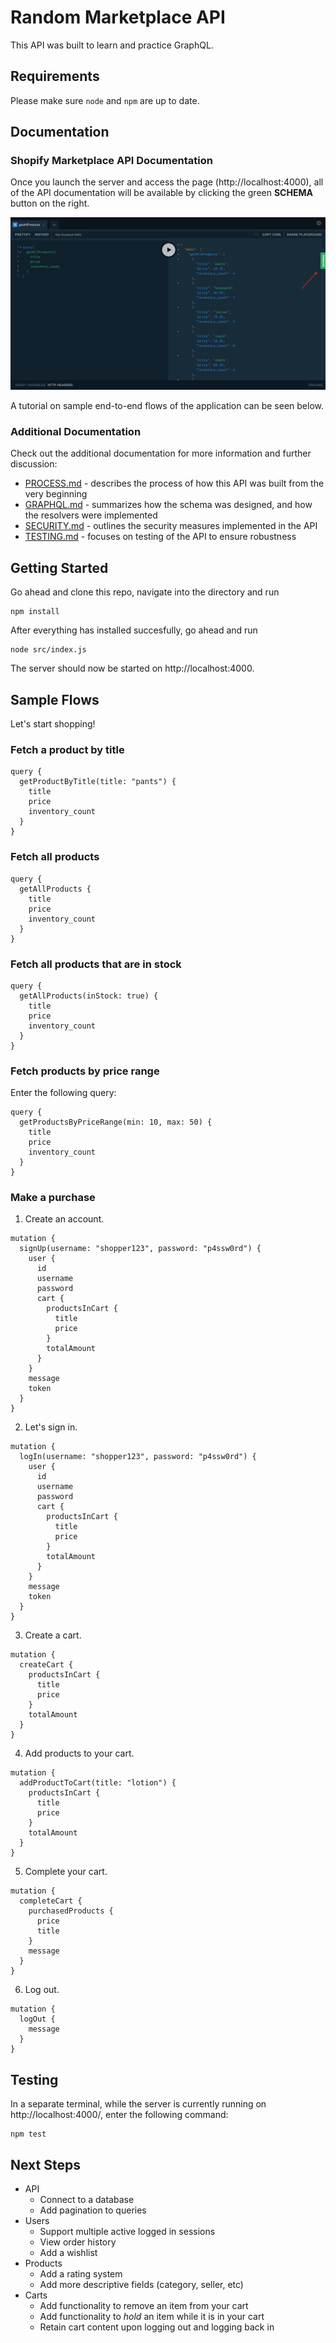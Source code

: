 # Random Marketplace API

This API was built to learn and practice GraphQL.

## Requirements

Please make sure `node` and `npm` are up to date.

## Documentation

### Shopify Marketplace API Documentation

Once you launch the server and access the page (http://localhost:4000), all of the API documentation will be available by clicking the green **SCHEMA** button on the right.

![alt text][schema]

A tutorial on sample end-to-end flows of the application can be seen below.

### Additional Documentation

Check out the additional documentation for more information and further discussion:
- [PROCESS.md][process_doc] - describes the process of how this API was built from the very beginning
- [GRAPHQL.md][graphql_doc] - summarizes how the schema was designed, and how the resolvers were implemented
- [SECURITY.md][security] - outlines the security measures implemented in the API
- [TESTING.md][testing] - focuses on testing of the API to ensure robustness

## Getting Started

Go ahead and clone this repo, navigate into the directory and run

```
npm install
```

After everything has installed succesfully, go ahead and run

```
node src/index.js
```

The server should now be started on http://localhost:4000.

## Sample Flows
Let's start shopping!
### Fetch a product by title
```
query {
  getProductByTitle(title: "pants") {
    title
    price
    inventory_count
  }
}
```

### Fetch all products
```
query {
  getAllProducts {
    title
    price
    inventory_count
  }
}
```

### Fetch all products that are in stock
```
query {
  getAllProducts(inStock: true) {
    title
    price
    inventory_count
  }
}
```

### Fetch products by price range
Enter the following query:
```
query {
  getProductsByPriceRange(min: 10, max: 50) {
    title
    price
    inventory_count
  }
}
```

### Make a purchase
1. Create an account.
```
mutation {
  signUp(username: "shopper123", password: "p4ssw0rd") {
    user {
      id
      username
      password
      cart {
        productsInCart {
          title
          price
        }
        totalAmount
      }
    }
    message
    token
  }
}
```

2. Let's sign in.
```
mutation {
  logIn(username: "shopper123", password: "p4ssw0rd") {
    user {
      id
      username
      password
      cart {
        productsInCart {
          title
          price
        }
        totalAmount
      }
    }
    message
    token
  }
}
```
3. Create a cart.
```
mutation {
  createCart {
    productsInCart {
      title
      price
    }
    totalAmount
  }
}
```

4. Add products to your cart.
```
mutation {
  addProductToCart(title: "lotion") {
    productsInCart {
      title
      price
    }
    totalAmount
  }
}
```

5. Complete your cart.
```
mutation {
  completeCart {
    purchasedProducts {
      price
      title
    }
    message
  }
}
```

6. Log out.
```
mutation {
  logOut {
    message
  }
}
```

## Testing

In a separate terminal, while the server is currently running on http://localhost:4000/, enter the following command:
```
npm test
```

## Next Steps
- API
    - Connect to a database
    - Add pagination to queries
- Users
    - Support multiple active logged in sessions
    - View order history
    - Add a wishlist
- Products
    - Add a rating system
    - Add more descriptive fields (category, seller, etc)
- Carts
    - Add functionality to remove an item from your cart
    - Add functionality to *hold* an item while it is in your cart
    - Retain cart content upon logging out and logging back in

<!-- IMAGES -->
[schema]: documentation/schema_button.png

<!-- DOCUMENTS -->
[process_doc]: documentation/PROCESS.md
[graphql_doc]: documentation/GRAPHQL.md
[security]: documentation/SECURITY.md
[testing]: documentation/TESTING.md

<!-- LINKS -->
